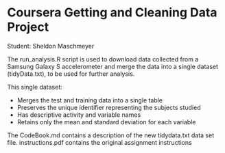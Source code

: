 # Coursera Getting and Cleaning Data Project
Student: Sheldon Maschmeyer

The run_analysis.R script is used to download data collected from a Samsung Galaxy S accelerometer and merge the data into a single dataset (tidyData.txt), to be used for further analysis. 

This single dataset:
* Merges the test and training data into a single table
* Preserves the unique identifier representing the subjects studied 
* Has descriptive activity and variable names 
* Retains only the mean and standard deviation for each variable

The CodeBook.md contains a description of the new tidydata.txt data set file. 
instructions.pdf contains the original assignment instructions
